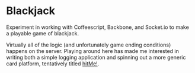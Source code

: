 # Blackjack

Experiment in working with Coffeescript, Backbone, and Socket.io to make a playable game of blackjack.

Virtually all of the logic (and unfortunately game ending conditions) happens on the server. Playing around here has made me interested in writing both a simple logging application and spinning out a more generic card platform, tentatively titled [hitMe!](https://github.com/jyoko/hitMe).
